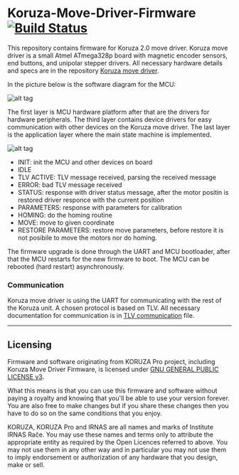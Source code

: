 
# Koruza-Move-Driver-Firmware [![Build Status](https://travis-ci.org/IRNAS/Koruza-Move-Driver-Firmware.svg?branch=master)](https://travis-ci.org/IRNAS/Koruza-Move-Driver-Firmware)

This repository contains firmware for Koruza 2.0 move driver. Koruza move driver is a small Atmel ATmega328p board with magnetic encoder sensors, end buttons, and unipolar stepper drivers. All necessary hardware details and specs are in the repository [Koruza move driver](link1).

In the picture below is the software diagram for the MCU:

![alt tag](https://raw.githubusercontent.com/IRNAS/Koruza-Move-Driver-Firmware/docs/Copy%20of%20koruza_move_driver_sw.png)

The first layer is MCU hardware platform after that are the drivers for hardware peripherals. The third layer contains device drivers for easy communication with other devices on the Koruza move driver.
The last layer is the application layer where the main state machine is implemented.

![alt tag](https://github.com/IRNAS/Koruza-Move-Driver-Firmware/blob/docs/koruza_move_driver_sm.png)

* INIT: init the MCU and other devices on board
* IDLE
* TLV ACTIVE: TLV message received, parsing the received message
* ERROR: bad TLV message received
* STATUS: response with driver status message, after the motor positin is restored driver responce with the current position
* PARAMETERS: response with parameters for calibration
* HOMING: do the homing routine
* MOVE: move to given coordinate
* RESTORE PARAMETERS: restore move parameters, before restore it is not posibile to move the motors nor do homing.

The firmware upgrade is done through the UART and MCU bootloader, after that the MCU restarts for the new firmware to boot. The MCU can be rebooted (hard restart) asynchronously. 

### Communication
Koruza move driver is using the UART for communicating with the rest of the Koruza unit. A chosen protocol is based on TLV. All necessary documentation for communication is in [TLV communication](https://github.com/IRNAS/Koruza-Move-Driver-Firmware/blob/docs/TLV_communication.md) file.

---

## Licensing

Firmware and software originating from KORUZA Pro project, including Koruza Move Driver Firmware, is licensed under [GNU GENERAL PUBLIC LICENSE v3](https://www.gnu.org/licenses/gpl-3.0.en.html).

What this means is that you can use this firmware and software without paying a royalty and knowing that you'll be able to use your version forever. You are also free to make changes but if you share these changes then you have to do so on the same conditions that you enjoy.

KORUZA, KORUZA Pro and IRNAS are all names and marks of Institute IRNAS Rače. You may use these names and terms only to attribute the appropriate entity as required by the Open Licences referred to above. You may not use them in any other way and in particular you may not use them to imply endorsement or authorization of any hardware that you design, make or sell.

[link1]: <nolink>
[link2]: <https://github.com/IRNAS/Koruza-Move-Driver-Firmware/blob/docs/TLV_communication.md>


